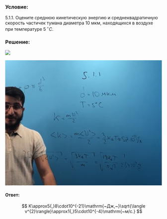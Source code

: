 ###  Условие:

$5.1.1.$ Оцените среднюю кинетическую энергию и среднеквадратичную скорость частичек тумана диаметра $10\mathrm{~мкм}$, находящихся в воздухе при температуре $5 \, ^{\circ}C$.

###  Решение:

![](https://www.youtube.com/embed/nkwJSIKcvLg)

![|1351x1080, 67%](../../img/5.1.1/01.png)

#### Ответ:

$$
K\approx5{,}8\cdot10^{-21}\mathrm{~Дж,~}\sqrt{\langle v^{2}\rangle}\approx1{,}5\cdot10^{-4}\mathrm{~м/c.}
$$